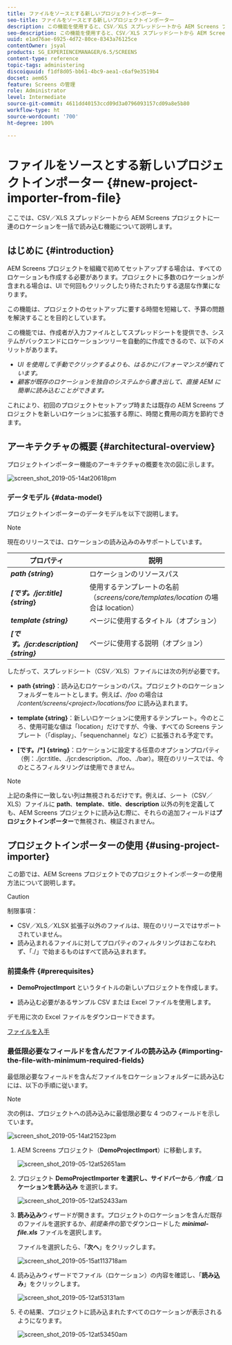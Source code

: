 ```yaml
---
title: ファイルをソースとする新しいプロジェクトインポーター
seo-title: ファイルをソースとする新しいプロジェクトインポーター
description: この機能を使用すると、CSV／XLS スプレッドシートから AEM Screens プロジェクトに一連のロケーションを一括で読み込むことができます。
seo-description: この機能を使用すると、CSV／XLS スプレッドシートから AEM Screens プロジェクトに一連のロケーションを一括で読み込むことができます。
uuid: e1ad76ae-6925-4d72-80ce-8343a76125ce
contentOwner: jsyal
products: SG_EXPERIENCEMANAGER/6.5/SCREENS
content-type: reference
topic-tags: administering
discoiquuid: f1df8d05-bb61-4bc9-aea1-c6af9e3519b4
docset: aem65
feature: Screens の管理
role: Administrator
level: Intermediate
source-git-commit: 4611dd40153ccd09d3a0796093157cd09a8e5b80
workflow-type: ht
source-wordcount: '700'
ht-degree: 100%

---
```



# ファイルをソースとする新しいプロジェクトインポーター {#new-project-importer-from-file}

ここでは、CSV／XLS スプレッドシートから AEM Screens プロジェクトに一連のロケーションを一括で読み込む機能について説明します。

## はじめに {#introduction}

AEM Screens プロジェクトを組織で初めてセットアップする場合は、すべてのロケーションも作成する必要があります。プロジェクトに多数のロケーションが含まれる場合は、UI で何回もクリックしたり待たされたりする退屈な作業になります。

この機能は、プロジェクトのセットアップに要する時間を短縮して、予算の問題を解決することを目的としています。

この機能では、作成者が入力ファイルとしてスプレッドシートを提供でき、システムがバックエンドにロケーションツリーを自動的に作成できるので、以下のメリットがあります。

* *UI を使用して手動でクリックするよりも、はるかにパフォーマンスが優れています。*
* *顧客が既存のロケーションを独自のシステムから書き出して、直接 AEM に簡単に読み込むことができます。*

これにより、初回のプロジェクトセットアップ時または既存の AEM Screens プロジェクトを新しいロケーションに拡張する際に、時間と費用の両方を節約できます。

## アーキテクチャの概要 {#architectural-overview}

プロジェクトインポーター機能のアーキテクチャの概要を次の図に示します。

![screen_shot_2019-05-14at20618pm](assets/screen_shot_2019-05-14at20618pm.png)

### データモデル {#data-model}

プロジェクトインポーターのデータモデルを以下で説明します。

>[!NOTE]
>
>現在のリリースでは、ロケーションの読み込みのみサポートしています。

| **プロパティ** | **説明** |
|---|---|
| ***path {string*}** | ロケーションのリソースパス |
| ***[です。/jcr:title] {string*}** | 使用するテンプレートの名前（*screens/core/templates/location* の場合は location） |
| ***template {string}*** | ページに使用するタイトル（オプション） |
| ***[です。/jcr:description] {string}*** | ページに使用する説明（オプション） |

したがって、スプレッドシート（CSV／XLS）ファイルには次の列が必要です。

* **path {string}**：読み込むロケーションのパス。プロジェクトのロケーションフォルダーをルートとします。例えば、*/foo* の場合は */content/screens/&lt;project>/locations/foo* に読み込まれます。

* **template {string}**：新しいロケーションに使用するテンプレート。今のところ、使用可能な値は「location」だけですが、今後、すべての Screens テンプレート（「display」、「sequenchannel」など）に拡張される予定です。
* **[です。/*] {string}**：ロケーションに設定する任意のオプションプロパティ（例：./jcr:title、./jcr:description、./foo、./bar）。現在のリリースでは、今のところフィルタリングは使用できません。

>[!NOTE]
>
>上記の条件に一致しない列は無視されるだけです。例えば、シート（CSV／XLS）ファイルに **path**、**template**、**title**、**description** 以外の列を定義しても、AEM Screens プロジェクトに読み込む際に、それらの追加フィールドは&#x200B;**プロジェクトインポーター**&#x200B;で無視され、検証されません。

## プロジェクトインポーターの使用 {#using-project-importer}

この節では、AEM Screens プロジェクトでのプロジェクトインポーターの使用方法について説明します。

>[!CAUTION]
>
>制限事項：
>
>* CSV／XLS／XLSX 拡張子以外のファイルは、現在のリリースではサポートされていません。
>* 読み込まれるファイルに対してプロパティのフィルタリングはおこなわれず、「./」で始まるものはすべて読み込まれます。

>



### 前提条件 {#prerequisites}

* **DemoProjectImport** というタイトルの新しいプロジェクトを作成します。

* 読み込む必要があるサンプル CSV または Excel ファイルを使用します。

デモ用に次の Excel ファイルをダウンロードできます。

[ファイルを入手](assets/minimal-file.xls)

### 最低限必要なフィールドを含んだファイルの読み込み {#importing-the-file-with-minimum-required-fields}

最低限必要なフィールドを含んだファイルをロケーションフォルダーに読み込むには、以下の手順に従います。

>[!NOTE]
>
>次の例は、プロジェクトへの読み込みに最低限必要な 4 つのフィールドを示しています。

![screen_shot_2019-05-14at21523pm](assets/screen_shot_2019-05-14at21523pm.png)

1. AEM Screens プロジェクト（**DemoProjectImport**）に移動します。

   ![screen_shot_2019-05-12at52651am](assets/screen_shot_2019-05-12at52651am.png)

1. プロジェクト **DemoProjectImporter を選択し、サイドバーから&#x200B;**／**&#x200B;作成&#x200B;**／**&#x200B;ロケーションを読み込み** を選択します。

   ![screen_shot_2019-05-12at52433am](assets/screen_shot_2019-05-12at52433am.png)

1. **読み込み**&#x200B;ウィザードが開きます。プロジェクトのロケーションを含んだ既存のファイルを選択するか、*前提条件*&#x200B;の節でダウンロードした ***minimal-file.xls*** ファイルを選択します。

   ファイルを選択したら、「**次へ**」をクリックします。

   ![screen_shot_2019-05-15at113718am](assets/screen_shot_2019-05-15at113718am.png)

1. 読み込みウィザードでファイル（ロケーション）の内容を確認し、「**読み込み**」をクリックします。

   ![screen_shot_2019-05-12at53131am](assets/screen_shot_2019-05-12at53131am.png)

1. その結果、プロジェクトに読み込まれたすべてのロケーションが表示されるようになります。

   ![screen_shot_2019-05-12at53450am](assets/screen_shot_2019-05-12at53450am.png)

